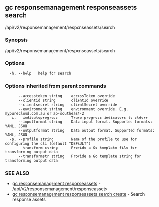 ## gc responsemanagement responseassets search

/api/v2/responsemanagement/responseassets/search

### Synopsis

/api/v2/responsemanagement/responseassets/search

### Options

```
  -h, --help   help for search
```

### Options inherited from parent commands

```
      --accesstoken string    accessToken override
      --clientid string       clientId override
      --clientsecret string   clientSecret override
      --environment string    environment override. E.g. mypurecloud.com.au or ap-southeast-2
  -i, --indicateprogress      Trace progress indicators to stderr
      --inputformat string    Data input format. Supported formats: YAML, JSON
      --outputformat string   Data output format. Supported formats: YAML, JSON
  -p, --profile string        Name of the profile to use for configuring the cli (default "DEFAULT")
      --transform string      Provide a Go template file for transforming output data
      --transformstr string   Provide a Go template string for transforming output data
```

### SEE ALSO

* [gc responsemanagement responseassets](gc_responsemanagement_responseassets.html)	 - /api/v2/responsemanagement/responseassets
* [gc responsemanagement responseassets search create](gc_responsemanagement_responseassets_search_create.html)	 - Search response assets


